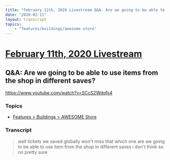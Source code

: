 ```yaml
---
title: "February 11th, 2020 Livestream Q&A: Are we going to be able to use items from the shop in different saves?"
date: "2020-02-11"
layout: transcript
topics:
    - "features/buildings/awesome-store"
---
```

# [February 11th, 2020 Livestream](../2020-02-11.md)
## Q&A: Are we going to be able to use items from the shop in different saves?
https://www.youtube.com/watch?v=SCcS2Wdqfs4

### Topics
* [Features > Buildings > AWESOME Store](../topics/features/buildings/awesome-store.md)

### Transcript

> well tickets we saved globally won't miss that which one are we going to be able to use item from the shop in different saves i don't think so no pretty sure

